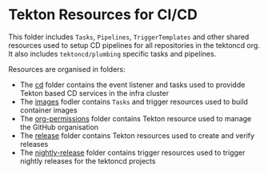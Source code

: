 # Tekton Resources for CI/CD

This folder includes `Tasks`, `Pipelines`, `TriggerTemplates` and other shared
resources used to setup CD pipelines for all repositories in the tektoncd
org. It also includes `tektoncd/plumbing` specific tasks and pipelines.

Resources are organised in folders:

- The [cd](cd) folder contains the event listener and tasks used to providde
  Tekton based CD services in the infra cluster
- The [images](images) fodler contains `Tasks` and trigger resources used
  to build container images
- The [org-permissions](org-permissions/README.md) folder contains Tekton
  resource used to manage the GitHub organisation
- The [release](release/README.md) folder contains Tekton resources used to
  create and verify releases
- The [nightly-release](nightly-release) folder contains trigger resources used
  to trigger nightly releases for the tektoncd projects
